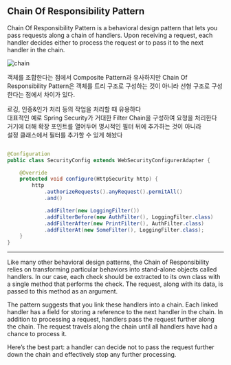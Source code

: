 ## Chain Of Responsibility Pattern

Chain Of Responsibility Pattern is a behavioral design pattern that lets you pass requests along a chain of handlers.
Upon receiving a request, each handler decides either to process the request or to pass it to the next handler in the
chain.

![chain](https://user-images.githubusercontent.com/76534087/188301686-84ca2da9-2de9-4e1f-9863-a940a6543fba.jpg)

객체를 조합한다는 점에서 Composite Pattern과 유사하지만
Chain Of Responsibility Pattern은 객체를 트리 구조로 구성하는 것이 아니라 선형 구조로 구성한다는 점에서 차이가 있다.

로깅, 인증&인가 처리 등의 작업을 처리할 때 유용하다  
대표적인 예로 Spring Security가 거대한 Filter Chain을 구성하여 요청을 처리한다  
거기에 더해 확장 포인트를 열어두어 명시적인 필터 뒤에 추가하는 것이 아니라  
설정 클래스에서 필터를 추가할 수 있게 해놨다

```java

@Configuration
public class SecurityConfig extends WebSecurityConfigurerAdapter {

	@Override
	protected void configure(HttpSecurity http) {
		http
			.authorizeRequests().anyRequest().permitAll()
			.and()

			.addFilter(new LoggingFilter())
			.addFilterBefore(new AuthFilter(), LoggingFilter.class)
			.addFilterAfter(new PrintFilter(), AuthFilter.class)
			.addFilterAt(new SomeFilter(), LoggingFilter.class);
	}
}
```

<hr>

Like many other behavioral design patterns, the Chain of Responsibility relies on transforming particular behaviors into
stand-alone objects called handlers. In our case, each check should be extracted to its own class with a single method
that performs the check. The request, along with its data, is passed to this method as an argument.

The pattern suggests that you link these handlers into a chain. Each linked handler has a field for storing a reference
to the next handler in the chain. In addition to processing a request, handlers pass the request further along the
chain. The request travels along the chain until all handlers have had a chance to process it.

Here’s the best part: a handler can decide not to pass the request further down the chain and effectively stop any
further processing.